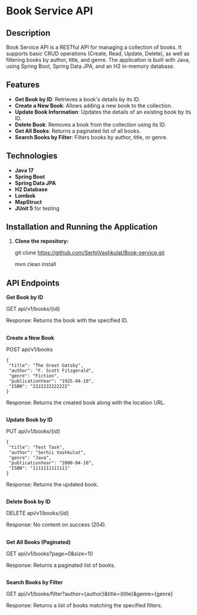 # Book Service API

## Description
Book Service API is a RESTful API for managing a collection of books. It supports basic CRUD operations (Create, Read, Update, Delete), as well as filtering books by author, title, and genre. The application is built with Java, using Spring Boot, Spring Data JPA, and an H2 in-memory database.

## Features
- **Get Book by ID**: Retrieves a book's details by its ID.
- **Create a New Book**: Allows adding a new book to the collection.
- **Update Book Information**: Updates the details of an existing book by its ID.
- **Delete Book**: Removes a book from the collection using its ID.
- **Get All Books**: Returns a paginated list of all books.
- **Search Books by Filter**: Filters books by author, title, or genre.

## Technologies
- **Java 17**
- **Spring Boot**
- **Spring Data JPA**
- **H2 Database**
- **Lombok**
- **MapStruct**
- **JUnit 5** for testing

## Installation and Running the Application

1. **Clone the repository:**
  
   git clone https://github.com/SerhiiVashkulat/Book-service.git
   
   mvn clean install

## API Endpoints

 **Get Book by ID** 
 
 GET api/v1/books/{id}

 Response: Returns the book with the specified ID.

 ##

 **Create a New Book**

 POST api/v1/books
 ```
 {
  "title": "The Great Gatsby",
  "author": "F. Scott Fitzgerald",
  "genre": "Fiction",
  "publicationYear": "1925-04-10",
  "ISBN": "2222222222222"
}
```
Response: Returns the created book along with the location URL.

##

**Update Book by ID**

PUT api/v1/books/{id}

 ```
 {
  "title": "Test Task",
  "author": "Serhii Vashkulat",
  "genre": "Java",
  "publicationYear": "2000-04-10",
  "ISBN": "1111111111111"
}
```

Response: Returns the updated book.

##

**Delete Book by ID**

DELETE api/v1/books/{id}

Response: No content on success (204).

##

**Get All Books (Paginated)**

GET api/v1/books?page=0&size=10

Response: Returns a paginated list of books.

##

**Search Books by Filter**

GET api/v1/books/filter?author={author}&title={title}&genre={genre}

Response: Returns a list of books matching the specified filters.

